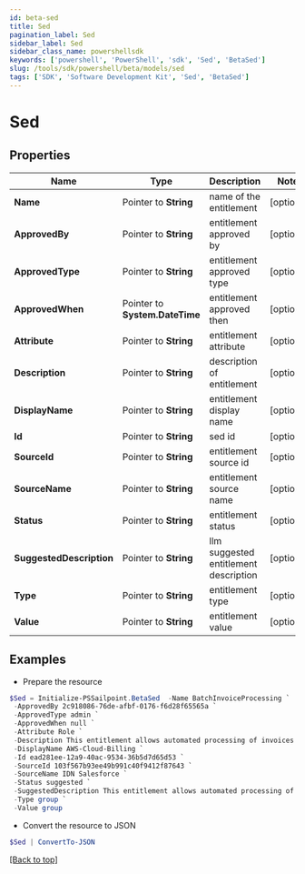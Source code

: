 ```yaml
---
id: beta-sed
title: Sed
pagination_label: Sed
sidebar_label: Sed
sidebar_class_name: powershellsdk
keywords: ['powershell', 'PowerShell', 'sdk', 'Sed', 'BetaSed'] 
slug: /tools/sdk/powershell/beta/models/sed
tags: ['SDK', 'Software Development Kit', 'Sed', 'BetaSed']
---
```



# Sed

## Properties

Name | Type | Description | Notes
------------ | ------------- | ------------- | -------------
**Name** |  Pointer to **String** | name of the entitlement | [optional] 
**ApprovedBy** |  Pointer to **String** | entitlement approved by | [optional] 
**ApprovedType** |  Pointer to **String** | entitlement approved type | [optional] 
**ApprovedWhen** |  Pointer to **System.DateTime** | entitlement approved then | [optional] 
**Attribute** |  Pointer to **String** | entitlement attribute | [optional] 
**Description** |  Pointer to **String** | description of entitlement | [optional] 
**DisplayName** |  Pointer to **String** | entitlement display name | [optional] 
**Id** |  Pointer to **String** | sed id | [optional] 
**SourceId** |  Pointer to **String** | entitlement source id | [optional] 
**SourceName** |  Pointer to **String** | entitlement source name | [optional] 
**Status** |  Pointer to **String** | entitlement status | [optional] 
**SuggestedDescription** |  Pointer to **String** | llm suggested entitlement description | [optional] 
**Type** |  Pointer to **String** | entitlement type | [optional] 
**Value** |  Pointer to **String** | entitlement value | [optional] 

## Examples

- Prepare the resource
```powershell
$Sed = Initialize-PSSailpoint.BetaSed  -Name BatchInvoiceProcessing `
 -ApprovedBy 2c918086-76de-afbf-0176-f6d28f65565a `
 -ApprovedType admin `
 -ApprovedWhen null `
 -Attribute Role `
 -Description This entitlement allows automated processing of invoices in batches on a scheduled basis to streamline accounts payable procedures. `
 -DisplayName AWS-Cloud-Billing `
 -Id ead281ee-12a9-40ac-9534-36b5d7d65d53 `
 -SourceId 103f567b93ee49b991c40f9412f87643 `
 -SourceName IDN Salesforce `
 -Status suggested `
 -SuggestedDescription This entitlement allows automated processing of invoices in batches on a scheduled basis to streamline accounts payable `
 -Type group `
 -Value group
```

- Convert the resource to JSON
```powershell
$Sed | ConvertTo-JSON
```


[[Back to top]](#) 

